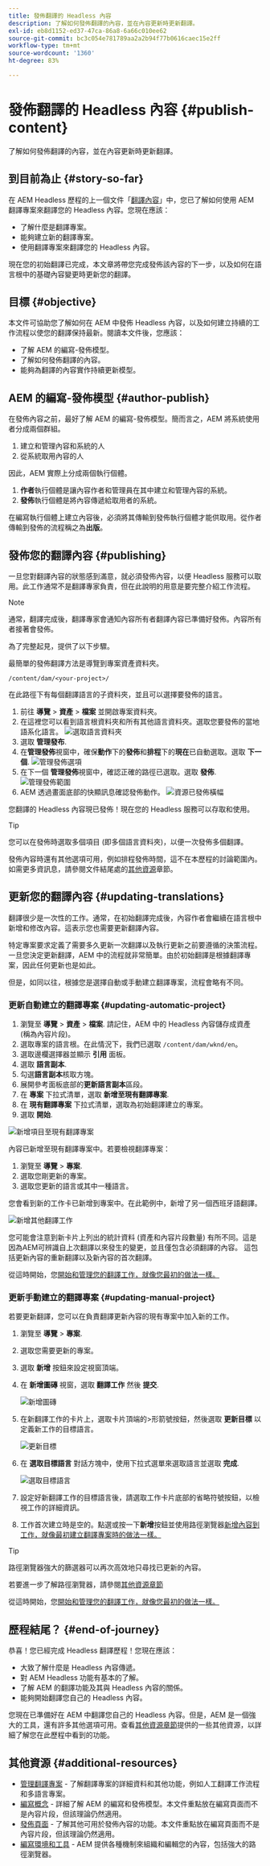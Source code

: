 ```yaml
---
title: 發佈翻譯的 Headless 內容
description: 了解如何發佈翻譯的內容，並在內容更新時更新翻譯。
exl-id: eb8d1152-ed37-47ca-86a8-6a66c010ee62
source-git-commit: bc3c054e781789aa2a2b94f77b0616caec15e2ff
workflow-type: tm+mt
source-wordcount: '1360'
ht-degree: 83%

---
```


# 發佈翻譯的 Headless 內容 {#publish-content}

了解如何發佈翻譯的內容，並在內容更新時更新翻譯。

## 到目前為止 {#story-so-far}

在 AEM Headless 歷程的上一個文件「[翻譯內容](configure-connector.md)」中，您已了解如何使用 AEM 翻譯專案來翻譯您的 Headless 內容。您現在應該：

* 了解什麼是翻譯專案。
* 能夠建立新的翻譯專案。
* 使用翻譯專案來翻譯您的 Headless 內容。

現在您的初始翻譯已完成，本文章將帶您完成發佈該內容的下一步，以及如何在語言根中的基礎內容變更時更新您的翻譯。

## 目標 {#objective}

本文件可協助您了解如何在 AEM 中發佈 Headless 內容，以及如何建立持續的工作流程以使您的翻譯保持最新。閱讀本文件後，您應該：

* 了解 AEM 的編寫-發佈模型。
* 了解如何發佈翻譯的內容。
* 能夠為翻譯的內容實作持續更新模型。

## AEM 的編寫-發佈模型 {#author-publish}

在發佈內容之前，最好了解 AEM 的編寫-發佈模型。簡而言之，AEM 將系統使用者分成兩個群組。

1. 建立和管理內容和系統的人
1. 從系統取用內容的人

因此，AEM 實際上分成兩個執行個體。

1. **作者**&#x200B;執行個體是讓內容作者和管理員在其中建立和管理內容的系統。
1. **發佈**&#x200B;執行個體是將內容傳遞給取用者的系統。

在編寫執行個體上建立內容後，必須將其傳輸到發佈執行個體才能供取用。從作者傳輸到發佈的流程稱之為&#x200B;**出版**。

## 發佈您的翻譯內容 {#publishing}

一旦您對翻譯內容的狀態感到滿意，就必須發佈內容，以便 Headless 服務可以取用。此工作通常不是翻譯專家負責，但在此說明的用意是要完整介紹工作流程。

>[!NOTE]
>
>通常，翻譯完成後，翻譯專家會通知內容所有者翻譯內容已準備好發佈。內容所有者接著會發佈。
>
>為了完整起見，提供了以下步驟。

最簡單的發佈翻譯方法是導覽到專案資產資料夾。

```text
/content/dam/<your-project>/
```

在此路徑下有每個翻譯語言的子資料夾，並且可以選擇要發佈的語言。

1. 前往 **導覽** > **資產** > **檔案** 並開啟專案資料夾。
1. 在這裡您可以看到語言根資料夾和所有其他語言資料夾。選取您要發佈的當地語系化語言。
   ![選取語言資料夾](assets/select-language-folder.png)
1. 選取 **管理發布**.
1. 在&#x200B;**管理發佈**&#x200B;視窗中，確保&#x200B;**動作**&#x200B;下的&#x200B;**發佈**&#x200B;和&#x200B;**排程**&#x200B;下的&#x200B;**現在**&#x200B;已自動選取。選取 **下一個**.
   ![管理發佈選項](assets/manage-publication-options.png)
1. 在下一個 **管理發佈**&#x200B;視窗中，確認正確的路徑已選取。選取 **發佈**.
   ![管理發佈範圍](assets/manage-publication-scope.png)
1. AEM 透過畫面底部的快顯訊息確認發佈動作。
   ![資源已發佈橫幅](assets/resources-published-message.png)

您翻譯的 Headless 內容現已發佈！現在您的 Headless 服務可以存取和使用。

>[!TIP]
>
>您可以在發佈時選取多個項目 (即多個語言資料夾)，以便一次發佈多個翻譯。

發佈內容時還有其他選項可用，例如排程發佈時間，這不在本歷程的討論範圍內。如需更多資訊息，請參閱文件結尾處的[其他資源](#additional-resources)章節。

## 更新您的翻譯內容 {#updating-translations}

翻譯很少是一次性的工作。通常，在初始翻譯完成後，內容作者會繼續在語言根中新增和修改內容。這表示您也需要更新翻譯內容。

特定專案要求定義了需要多久更新一次翻譯以及執行更新之前要遵循的決策流程。一旦您決定更新翻譯，AEM 中的流程就非常簡單。由於初始翻譯是根據翻譯專案，因此任何更新也是如此。

但是，如同以往，根據您是選擇自動或手動建立翻譯專案，流程會略有不同。

### 更新自動建立的翻譯專案 {#updating-automatic-project}

1. 瀏覽至 **導覽** > **資產** > **檔案**. 請記住，AEM 中的 Headless 內容儲存成資產 (稱為內容片段)。
1. 選取專案的語言根。在此情況下，我們已選取 `/content/dam/wknd/en`。
1. 選取邊欄選擇器並顯示 **引用** 面板。
1. 選取 **語言副本**.
1. 勾選&#x200B;**語言副本**&#x200B;核取方塊。
1. 展開參考面板底部的&#x200B;**更新語言副本**&#x200B;區段。
1. 在 **專案** 下拉式清單，選取 **新增至現有翻譯專案**.
1. 在 **現有翻譯專案** 下拉式清單，選取為初始翻譯建立的專案。
1. 選取 **開始**.

![新增項目至現有翻譯專案](assets/add-to-existing-project.png)

內容已新增至現有翻譯專案中。若要檢視翻譯專案：

1. 瀏覽至 **導覽** > **專案**.
1. 選取您剛更新的專案。
1. 選取您更新的語言或其中一種語言。

您會看到新的工作卡已新增到專案中。在此範例中，新增了另一個西班牙語翻譯。

![新增其他翻譯工作](assets/additional-translation-job.png)

您可能會注意到新卡片上列出的統計資料 (資產和內容片段數量) 有所不同。這是因為AEM可辨識自上次翻譯以來發生的變更，並且僅包含必須翻譯的內容。 這包括更新內容的重新翻譯以及新內容的首次翻譯。

從這時開始，您[開始和管理您的翻譯工作，就像您最初的做法一樣。](translate-content.md#using-translation-project)

### 更新手動建立的翻譯專案 {#updating-manual-project}

若要更新翻譯，您可以在負責翻譯更新內容的現有專案中加入新的工作。

1. 瀏覽至 **導覽** > **專案**.
1. 選取您需要更新的專案。
1. 選取 **新增** 按鈕來設定視窗頂端。
1. 在 **新增圖磚** 視窗，選取 **翻譯工作** 然後 **提交**.

   ![新增圖磚](assets/add-translation-job-tile.png)

1. 在新翻譯工作的卡片上，選取卡片頂端的>形箭號按鈕，然後選取 **更新目標** 以定義新工作的目標語言。

   ![更新目標](assets/update-target.png)

1. 在 **選取目標語言** 對話方塊中，使用下拉式選單來選取語言並選取 **完成**.

   ![選取目標語言](assets/select-target-language.png)

1. 設定好新翻譯工作的目標語言後，請選取工作卡片底部的省略符號按鈕，以檢視工作的詳細資訊。
1. 工作首次建立時是空的。點選或按一下&#x200B;**新增**&#x200B;按鈕並使用路徑瀏覽器[新增內容到工作，就像最初建立翻譯專案時的做法一樣。](translate-content.md##manually-creating)

>[!TIP]
>
>路徑瀏覽器強大的篩選器可以再次高效地只尋找已更新的內容。
>
>若要進一步了解路徑瀏覽器，請參閱[其他資源章節](#additional-resources)

從這時開始，您[開始和管理您的翻譯工作，就像您最初的做法一樣。](translate-content.md#using-translation-project)

## 歷程結尾？ {#end-of-journey}

恭喜！您已經完成 Headless 翻譯歷程！您現在應該：

* 大致了解什麼是 Headless 內容傳遞。
* 對 AEM Headless 功能有基本的了解。
* 了解 AEM 的翻譯功能及其與 Headless 內容的關係。
* 能夠開始翻譯您自己的 Headless 內容。

您現在已準備好在 AEM 中翻譯您自己的 Headless 內容。但是，AEM 是一個強大的工具，還有許多其他選項可用。查看[其他資源章節](#additional-resources)提供的一些其他資源，以詳細了解您在此歷程中看到的功能。

## 其他資源 {#additional-resources}

* [管理翻譯專案](/help/sites-cloud/administering/translation/managing-projects.md) - 了解翻譯專案的詳細資料和其他功能，例如人工翻譯工作流程和多語言專案。
* [編寫概念](/help/sites-cloud/authoring/getting-started/concepts.md) - 詳細了解 AEM 的編寫和發佈模型。本文件重點放在編寫頁面而不是內容片段，但該理論仍然適用。
* [發佈頁面](/help/sites-cloud/authoring/fundamentals/publishing-pages.md) - 了解其他可用於發佈內容的功能。本文件重點放在編寫頁面而不是內容片段，但該理論仍然適用。
* [編寫環境和工具](/help/sites-cloud/authoring/fundamentals/environment-tools.md##path-selection) - AEM 提供各種機制來組織和編輯您的內容，包括強大的路徑瀏覽器。
